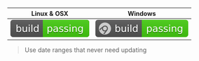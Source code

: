   <table>
    <thead>
      <tr>
        <th>Linux & OSX</th>
        <th>Windows</th>
      </tr>
    </thead>
    <tbody>
      <tr>
        <td align="center">
          <a href="https://goo.gl/8KacYq"><img src="https://github.com/samuelbetio/svgo/blob/master/examples/rainge.svg"></a>
        </td>
        <td align="center">
          <a href="https://goo.gl/8KacYq"><img src="https://github.com/samuelbetio/svgo/blob/master/examples/1qjrnuj1tni0osli.svg"></a>
        </td>
      </tr>
    </tbody>
  </table>

> Use date ranges that never need updating

<br>
